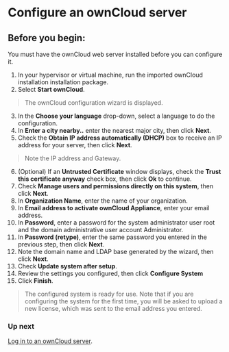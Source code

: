 Configure an ownCloud server
====================

Before you begin: 
---------------------
You must have the ownCloud web server installed before you can configure it.

1. In your hypervisor or virtual machine, run the imported ownCloud installation installation package.
2. Select **Start ownCloud**.

>The ownCloud configuration wizard is displayed.

3. In the **Choose your language** drop-down, select a language to do the configuration.
4. In **Enter a city nearby..** enter the nearest major city, then click **Next**. 
5. Check the **Obtain IP address automatically (DHCP)** box to receive an IP address for your server, then click **Next**.

>Note the IP address and Gateway.

6. (Optional) If an **Untrusted Certificate** window displays, check the **Trust this certificate anyway** check box, then click **Ok** to continue.
7. Check **Manage users and permissions directly on this system**, then click **Next**.
8. In **Organization Name**, enter the name of your organization.
9. In **Email address to activate ownCloud Appliance**, enter your email address.
10. In **Password**, enter a password for the system administrator user root and the domain administrative user account Administrator.
11. In **Password (retype)**, enter the same password you entered in the previous step, then click **Next**.
12. Note the domain name and LDAP base generated by the wizard, then click **Next**.
13. Check **Update system after setup**.
14. Review the settings you configured, then click **Configure System**
15. Click **Finish**.

> The configured system is ready for use. Note that if you are configuring the system for the first time, you will be asked to upload a new license, which was sent to the email address you entered.

### Up next

[Log in to an ownCloud server](Log_in_to_an_ownCloud_server.html).
